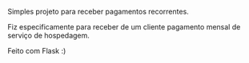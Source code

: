 Simples projeto para receber pagamentos recorrentes.

Fiz especificamente para receber de um cliente pagamento mensal de serviço de hospedagem.

Feito com Flask :)